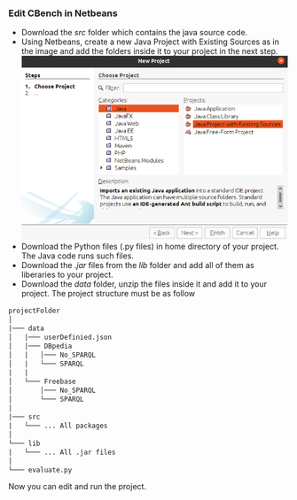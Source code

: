 

### Edit CBench in Netbeans
* Download the *src* folder which contains the java source code.
* Using Netbeans, create a new Java Project with Existing Sources as in the image and add the folders inside it to your project in the next step.
![Image of Tracks](images/netbeans.png)
* Download the Python files (.py files) in home directory of your project. The Java code runs such files.
* Download the *.jar* files from the *lib* folder and add all of them as liberaries to your project.
* Download the *data* folder, unzip the files inside it and add it to your project. The project structure must be as follow
```
projectFolder  
│
|─── data
│   |─── userDefinied.json
│   |─── DBpedia
│   |   │─── No_SPARQL
│   |   └─── SPARQL
|   |
│   └─── Freebase
│       │─── No_SPARQL
│       └─── SPARQL
│   
|─── src
|   └─── ... All packages
│
└─── lib
|   └─── ... All .jar files
│   
└─── evaluate.py

```

Now you can edit and run the project.
